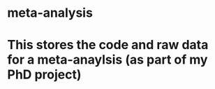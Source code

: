 # meta-analysis
# This stores the code and raw data for a meta-anaylsis (as part of my PhD project)
